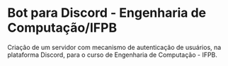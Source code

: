 # Bot para Discord - Engenharia de Computação/IFPB
Criação de um servidor com mecanismo de autenticação de usuários, na plataforma Discord, para o curso de Engenharia de Computação - IFPB.